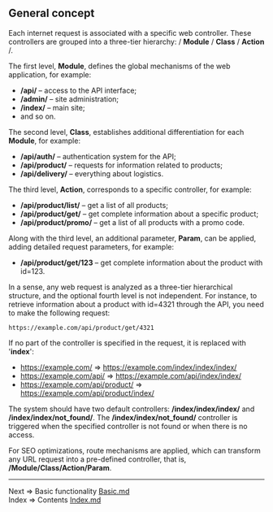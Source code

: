 ## General concept

Each internet request is associated with a specific web controller. These controllers are grouped into a three-tier hierarchy: / __Module__ / __Class__ / __Action__ /.

The first level, __Module__, defines the global mechanisms of the web application, for example:

* __/api/__ – access to the API interface;
* __/admin/__ – site administration;
* __/index/__ – main site;
* and so on.

The second level, __Class__, establishes additional differentiation for each __Module__, for example:

* __/api/auth/__ – authentication system for the API;
* __/api/product/__ – requests for information related to products;
* __/api/delivery/__ – everything about logistics.

The third level, __Action__, corresponds to a specific controller, for example:

* __/api/product/list/__ – get a list of all products;
* __/api/product/get/__ – get complete information about a specific product;
* __/api/product/promo/__ – get a list of all products with a promo code.

Along with the third level, an additional parameter, __Param__, can be applied, adding detailed request parameters, for example:

* __/api/product/get/123__ – get complete information about the product with id=123.

In a sense, any web request is analyzed as a three-tier hierarchical structure, and the optional fourth level is not independent. For instance, to retrieve information about a product with id=4321 through the API, you need to make the following request:

    https://example.com/api/product/get/4321

If no part of the controller is specified in the request, it is replaced with '__index__':

* https://example.com/ => https://example.com/index/index/index/
* https://example.com/api/ => https://example.com/api/index/index/
* https://example.com/api/product/ => https://example.com/api/product/index/

The system should have two default controllers: __/index/index/index/__ and __/index/index/not_found/__. The __/index/index/not_found/__ controller is triggered when the specified controller is not found or when there is no access.

For SEO optimizations, route mechanisms are applied, which can transform any URL request into a pre-defined controller, that is, __/Module/Class/Action/Param__.
___
Next => Basic functionality [Basic.md](https://github.com/tryteex/tiny-web/blob/main/doc/Basic.md)  
Index => Contents [Index.md](https://github.com/tryteex/tiny-web/blob/main/doc/Index.md)  

